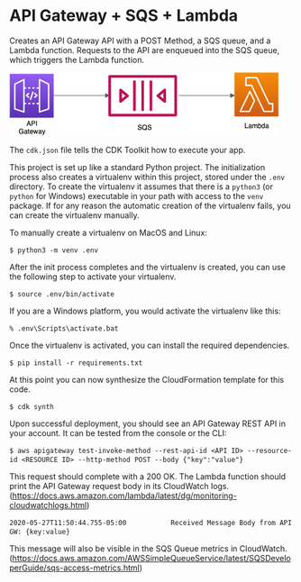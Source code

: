 
# API Gateway + SQS + Lambda

Creates an API Gateway API with a POST Method, a SQS queue, and a Lambda function. Requests to the API are enqueued into the SQS queue, which triggers the Lambda function.

![Architecture](architecture.png)

The `cdk.json` file tells the CDK Toolkit how to execute your app.

This project is set up like a standard Python project. The initialization process also creates a virtualenv within this
project, stored under the `.env` directory. To create the virtualenv it assumes that there is a `python3` (or `python`
for Windows) executable in your path with access to the `venv` package. If for any reason the automatic creation of the
virtualenv fails, you can create the virtualenv manually.

To manually create a virtualenv on MacOS and Linux:

```
$ python3 -m venv .env
```

After the init process completes and the virtualenv is created, you can use the following
step to activate your virtualenv.

```
$ source .env/bin/activate
```

If you are a Windows platform, you would activate the virtualenv like this:

```
% .env\Scripts\activate.bat
```

Once the virtualenv is activated, you can install the required dependencies.

```
$ pip install -r requirements.txt
```

At this point you can now synthesize the CloudFormation template for this code.

```
$ cdk synth
```

Upon successful deployment, you should see an API Gateway REST API in your account. It can be tested from the console or the CLI:

```
$ aws apigateway test-invoke-method --rest-api-id <API ID> --resource-id <RESOURCE ID> --http-method POST --body {"key":"value"}
```

This request should complete with a 200 OK. The Lambda function should print the API Gateway request body in its CloudWatch logs. (https://docs.aws.amazon.com/lambda/latest/dg/monitoring-cloudwatchlogs.html)

```
2020-05-27T11:50:44.755-05:00           Received Message Body from API GW: {key:value}
```
	
This message will also be visible in the SQS Queue metrics in CloudWatch. (https://docs.aws.amazon.com/AWSSimpleQueueService/latest/SQSDeveloperGuide/sqs-access-metrics.html)